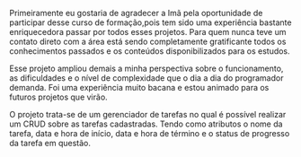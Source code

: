 Primeiramente eu gostaria de agradecer a Imã pela oportunidade de participar desse curso de formação,pois tem sido uma experiência bastante enriquecedora passar por todos esses projetos. Para quem nunca teve um contato direto com a área está sendo completamente gratificante todos os conhecimentos passados e os conteúdos disponibilizados para os estudos.

Esse projeto ampliou demais a minha perspectiva sobre o funcionamento, as dificuldades e o nível de complexidade que o dia a dia do programador demanda. Foi uma experiência muito bacana e estou animado para os futuros projetos que virão.

O projeto trata-se de um gerenciador de tarefas no qual é possível realizar um CRUD sobre as tarefas cadastradas. Tendo como atributos o nome da tarefa, data e hora de início, data e hora de término e o status de progresso da tarefa em questão.